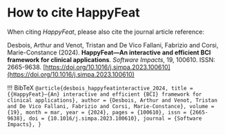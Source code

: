 # How to cite HappyFeat

When citing *HappyFeat*, please also cite the journal article reference:

Desbois, Arthur and Venot, Tristan and De Vico Fallani, Fabrizio and Corsi, Marie-Constance (2024). **HappyFeat—An interactive and efficient BCI framework for clinical applications**. *Software Impacts*, 19, 100610. ISSN: 2665-9638. [https://doi.org/10.1016/j.simpa.2023.100610](https://doi.org/10.1016/j.simpa.2023.100610)

!!! BibTeX 
    ```
    @article{desbois_happyfeatinteractive_2024,
	    title = {{HappyFeat}—{An} interactive and efficient {BCI} framework for clinical applications},
        author = {Desbois, Arthur and Venot, Tristan and De Vico Fallani, Fabrizio and Corsi, Marie-Constance},
	    volume = {19},
		month = mar,
	    year = {2024},
	    pages = {100610},
	    issn = {2665-9638},
	    doi = {10.1016/j.simpa.2023.100610},
	    journal = {Software Impacts},
    }
	```